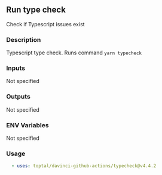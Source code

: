## Run type check

Check if Typescript issues exist

### Description

Typescript type check. Runs command `yarn typecheck`

### Inputs

Not specified

### Outputs

Not specified

### ENV Variables

Not specified

### Usage

```yaml
  - uses: toptal/davinci-github-actions/typecheck@v4.4.2
```
